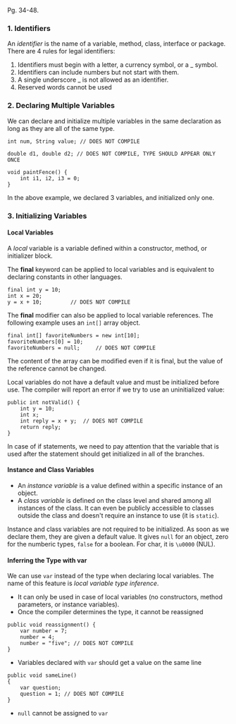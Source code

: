 Pg. 34-48.

### 1. Identifiers

An _identifier_ is the name of a variable, method, class, interface or package. There are 4 rules for legal identifiers:

1. Identifiers must begin with a letter, a currency symbol, or a \_ symbol.
2. Identifiers can include numbers but not start with them.
3. A single underscore \_ is not allowed as an identifier.
4. Reserved words cannot be used

### 2. Declaring Multiple Variables

We can declare and initialize multiple variables in the same declaration as long as they are all of the same type.

`int num, String value; // DOES NOT COMPILE`

`double d1, double d2; // DOES NOT COMPILE, TYPE SHOULD APPEAR ONLY ONCE`

```
void paintFence() {
    int i1, i2, i3 = 0;
}
```

In the above example, we declared 3 variables, and initialized only one.

### 3. Initializing Variables

#### Local Variables

A _local_ variable is a variable defined within a constructor, method, or initializer block.

The **final** keyword can be applied to local variables and is equivalent to declaring constants in other languages.

```
final int y = 10;
int x = 20;
y = x + 10;         // DOES NOT COMPILE
```

The **final** modifier can also be applied to local variable references. The following example uses an `int[]` array object.

```
final int[] favoriteNumbers = new int[10];
favoriteNumbers[0] = 10;
favoriteNumbers = null;     // DOES NOT COMPILE
```

The content of the array can be modified even if it is final, but the value of the reference cannot be changed.

Local variables do not have a default value and must be initialized before use. The compiler will report an error if we try to use
an uninitialized value:

```
public int notValid() {
    int y = 10;
    int x;
    int reply = x + y;  // DOES NOT COMPILE
    return reply;
}
```

In case of if statements, we need to pay attention that the variable that is used after the statement should get initialized in all
of the branches.

#### Instance and Class Variables

- An _instance variable_ is a value defined within a specific instance of an object.
- A _class variable_ is defined on the class level and shared among all instances of the class. It can even be publicly accessible
  to classes outside the class and doesn't require an instance to use (it is `static`).

Instance and class variables are not required to be initialized. As soon as we declare them, they are given a default value.
It gives `null` for an object, zero for the numberic types, `false` for a boolean. For char, it is `\u0000` (NUL).

#### Inferring the Type with var

We can use `var` instead of the type when declaring local variables. The name of this feature is _local variable type inference_.

- It can only be used in case of local variables (no constructors, method parameters, or instance variables).
- Once the compiler determines the type, it cannot be reassigned

```
public void reassignment() {
    var number = 7;
    number = 4;
    number = "five"; // DOES NOT COMPILE
}
```

- Variables declared with `var` should get a value on the same line

```
public void sameLine()
{
    var question;
    question = 1; // DOES NOT COMPILE
}
```

- `null` cannot be assigned to `var`
